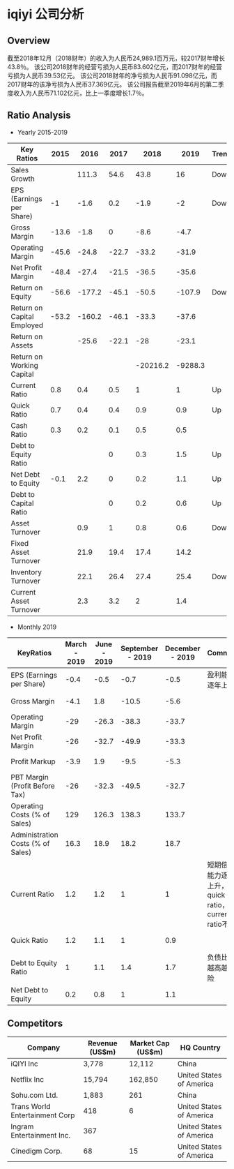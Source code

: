 # iqiyi 公司分析

## Overview

截至2018年12月（2018财年）的收入为人民币24,989.1百万元，较2017财年增长43.8％。
该公司2018财年的经营亏损为人民币83.602亿元，而2017财年的经营亏损为人民币39.53亿元。
该公司2018财年的净亏损为人民币91.098亿元，而2017财年的该净亏损为人民币37.369亿元。
该公司报告截至2019年6月的第二季度收入为人民币71.102亿元，比上一季度增长1.7％。

## Ratio Analysis

- Yearly 2015-2019

| Key Ratios                 | 2015  | 2016   | 2017  | 2018     | 2019    | Trend |
|----------------------------|-------|--------|-------|----------|---------|-------|
| Sales Growth               |       | 111.3  | 54.6  | 43.8     | 16      | Down  |
| EPS (Earnings per Share)   | -1    | -1.6   | 0.2   | -1.9     | -2      | Down  |
| Gross Margin               | -13.6 | -1.8   | 0     | -8.6     | -4.7    |       |
| Operating Margin           | -45.6 | -24.8  | -22.7 | -33.2    | -31.9   |       |
| Net Profit Margin          | -48.4 | -27.4  | -21.5 | -36.5    | -35.6   |       |
| Return on Equity           | -56.6 | -177.2 | -45.1 | -50.5    | -107.9  | Down  |
| Return on Capital Employed | -53.2 | -160.2 | -46.1 | -33.3    | -37.6   |       |
| Return on Assets           |       | -25.6  | -22.1 | -28      | -23.1   |       |
| Return on Working Capital  |       |        |       | -20216.2 | -9288.3 |       |
| Current Ratio              | 0.8   | 0.4    | 0.5   | 1        | 1       | Up    |
| Quick Ratio                | 0.7   | 0.4    | 0.4   | 0.9      | 0.9     | Up    |
| Cash Ratio                 | 0.3   | 0.2    | 0.1   | 0.5      | 0.5     |       |
| Debt to Equity Ratio       |       |        | 0     | 0.3      | 1.5     | Up    |
| Net Debt to Equity         | -0.1  | 2.2    | 0     | 0.2      | 1.1     | Up    |
| Debt to Capital Ratio      |       |        | 0     | 0.2      | 0.6     | Up    |
| Asset Turnover             |       | 0.9    | 1     | 0.8      | 0.6     | Down  |
| Fixed Asset Turnover       |       | 21.9   | 19.4  | 17.4     | 14.2    |       |
| Inventory Turnover         |       | 22.1   | 26.4  | 27.4     | 25.4    | Down  |
| Current Asset Turnover     |       | 2.3    | 3.2   | 2        | 1.4     |       |

- Monthly 2019

| KeyRatios                                             | March - 2019 | June - 2019 | September - 2019 | December - 2019 | Comment                                               | Ratio Type           |
|-------------------------------------------------------|--------------|-------------|------------------|-----------------|-------------------------------------------------------|----------------------|
| EPS (Earnings per Share)                              | -0.4         | -0.5        | -0.7             | -0.5            | 盈利能力逐年上升                                      | Equity Ratios        |
| Gross Margin                                          | -4.1         | 1.8         | -10.5            | -5.6            |                                                       | Profitability Ratios |
| Operating Margin                                      | -29          | -26.3       | -38.3            | -33.7           |                                                       | Profitability Ratios |
| Net Profit Margin                                     | -26          | -32.7       | -49.9            | -33.3           |                                                       | Profitability Ratios |
| Profit Markup                                         | -3.9         | 1.9         | -9.5             | -5.3            |                                                       | Profitability Ratios |
| PBT Margin (Profit Before Tax)                        | -26          | -32.3       | -49.5            | -32.7           |                                                       | Profitability Ratios |
| Operating Costs (% of Sales)                          | 129          | 126.3       | 138.3            | 133.7           |                                                       | Cost Ratios          |
| Administration Costs (% of Sales)                     | 16.3         | 18.9        | 18.2             | 18.7            |                                                       | Cost Ratios          |
| Current Ratio                                         | 1.2          | 1.2         | 1                | 1               | 短期偿债能力逐年上升，quick ratio， current ratio不足 | Liquidity Ratios     |
| Quick Ratio                                           | 1.2          | 1.1         | 1                | 0.9             |                                                       | Liquidity Ratios     |
| Debt to Equity Ratio                                  | 1            | 1.1         | 1.4              | 1.7             | 负债比，越高越危险                                    | Leverage Ratios      |
| Net Debt to Equity                                    | 0.2          | 0.8         | 1                | 1.1             |                                                       | Leverage Ratios      |


## Competitors

| Company                        | Revenue (US$m) | Market Cap (US$m) | HQ Country               |
|--------------------------------|----------------|-------------------|--------------------------|
| iQIYI Inc                      | 3,778          | 12,112            | China                    |
| Netflix Inc                    | 15,794         | 162,850           | United States of America |
| Sohu.com Ltd.                  | 1,883          | 261               | China                    |
| Trans World Entertainment Corp | 418            | 6                 | United States of America |
| Ingram Entertainment Inc.      | 367            |                   | United States of America |
| Cinedigm Corp.                 | 68             | 15                | United States of America |




